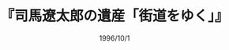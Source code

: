 ---
title: "『司馬遼太郎の遺産「街道をゆく」』"
description: "1996年2月に急逝した司馬遼太郎が、26年にわたり書き続けたエッセイ「街道をゆく」。深い親交のあった人々が語る作家・司馬遼太郎の魅力―。東西の道を共に歩んだ人々が明かす旅の本質―。時間と人間の営みの滔滔たる流れを見据えながら、絶えることなく読者を導いた渾身のライフワーク。"
date: 1996/10/1
shorttitle: ""
authors: ['']
publishDate: ""
ENTRYTYPE: "基礎演習テキスト100"
series:
- 早稲田大学必修基礎演習テキスト100(2020年度)
tags: 
- 
category: 
- 
# publisher: "Self-Published"
image: 
pinned : true
draft: false
hideToc: false
enableToc: true
enableTocContent: false
copyright: "All rights reserved"
---